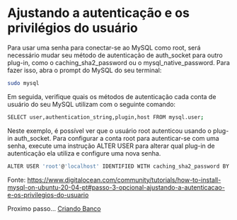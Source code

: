 # Ajustando a autenticação e os privilégios do usuário

Para usar uma senha para conectar-se ao MySQL como root, será necessário mudar seu método de autenticação de auth_socket para outro plug-in, como o caching_sha2_password ou o mysql_native_password. Para fazer isso, abra o prompt do MySQL do seu terminal:

```bash
sudo mysql
```

Em seguida, verifique quais os métodos de autenticação cada conta de usuário do seu MySQL utilizam com o seguinte comando:

```bash
SELECT user,authentication_string,plugin,host FROM mysql.user;
```

Neste exemplo, é possível ver que o usuário root autenticou usando o plug-in auth_socket. Para configurar a conta root para autenticar-se com uma senha, execute uma instrução ALTER USER para alterar qual plug-in de autenticação ela utiliza e configure uma nova senha.

```bash
ALTER USER 'root'@'localhost' IDENTIFIED WITH caching_sha2_password BY 'password';
```

Fonte: https://www.digitalocean.com/community/tutorials/how-to-install-mysql-on-ubuntu-20-04-pt#passo-3-opcional-ajustando-a-autenticacao-e-os-privilegios-do-usuario

Proximo passo... [Criando Banco](create.md)